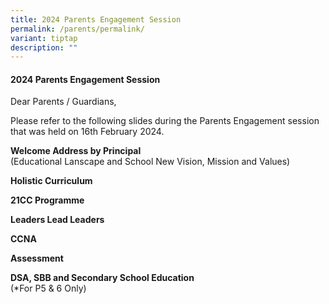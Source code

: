 ```yaml
---
title: 2024 Parents Engagement Session
permalink: /parents/permalink/
variant: tiptap
description: ""
---
```

<h4><strong>2024 Parents Engagement Session</strong></h4>
<p>Dear Parents / Guardians,</p>
<p>Please refer to the following slides during the Parents Engagement session
that was held on 16th February 2024.</p>
<p></p>
<p><strong>Welcome Address by Principal</strong>
<br>(Educational Lanscape and School New Vision, Mission and Values)</p>
<p><strong>Holistic Curriculum</strong>
<br>
</p>
<p><strong>21CC Programme</strong>
</p>
<p><strong>Leaders Lead Leaders</strong>
</p>
<p><strong>CCNA</strong>
</p>
<p><strong>Assessment</strong>
</p>
<p><strong>DSA, SBB and Secondary School Education</strong> 
<br>(*For P5 &amp; 6 Only)</p>
<p></p>